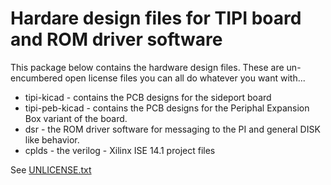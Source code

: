 # Hardare design files for TIPI board and ROM driver software

This package below contains the hardware design files. These are un-encumbered open license files you can all do whatever you want with...

* tipi-kicad - contains the PCB designs for the sideport board
* tipi-peb-kicad - contains the PCB designs for the Periphal Expansion Box variant of the board. 
* dsr - the ROM driver software for messaging to the PI and general DISK like behavior.
* cplds - the verilog - Xilinx ISE 14.1 project files 

See [UNLICENSE.txt](UNLICENSE.txt)
